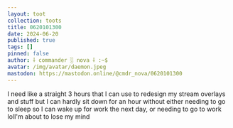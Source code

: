 ```yaml
---
layout: toot
collection: toots
title: 0620101300
date: 2024-06-20
published: true
tags: []
pinned: false
author: ⸸ commander ░ nova ⸸ :~$
avatar: /img/avatar/daemon.jpeg
mastodon: https://mastodon.online/@cmdr_nova/0620101300
---
```


I need like a straight 3 hours that I can use to redesign my stream overlays and stuff but I can hardly sit down for an hour without either needing to go to sleep so I can wake up for work the next day, or needing to go to work lolI'm about to lose my mind
